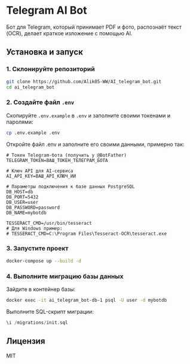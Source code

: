 # Telegram AI Bot

Бот для Telegram, который принимает PDF и фото, распознаёт текст (OCR), делает краткое изложение с помощью AI.

## Установка и запуск

### 1. Склонируйте репозиторий

```bash
git clone https://github.com/Alik05-WW/AI_telegram_bot.git
cd ai_telegram_bot
```
### 2. Создайте файл `.env`

Скопируйте `.env.example` в `.env` и заполните своими токенами и паролями:

```bash
cp .env.example .env
```
Откройте файл .env и заполните его своими данными, примерно так:

```env
# Токен Telegram-бота (получить у @BotFather)
TELEGRAM_TOKEN=ВАШ_ТОКЕН_ТЕЛЕГРАМ_БОТА

# Ключ API для AI-сервиса
AI_API_KEY=ВАШ_API_КЛЮЧ_ИИ

# Параметры подключения к базе данных PostgreSQL
DB_HOST=db
DB_PORT=5432
DB_USER=user
DB_PASSWORD=password
DB_NAME=mybotdb

TESSERACT_CMD=/usr/bin/tesseract
# Для Windows пример:
# TESSERACT_CMD=C:\Program Files\Tesseract-OCR\tesseract.exe
```
### 3.  Запустите проект
```bash
docker-compose up --build -d
```
### 4. Выполните миграцию базы данных
Зайдите в контейнер базы:
```bash
docker exec -it ai_telegram_bot-db-1 psql -U user -d mybotdb
```
Выполните SQL-скрипт миграции:

```sql
\i /migrations/init.sql
```
## Лицензия

MIT